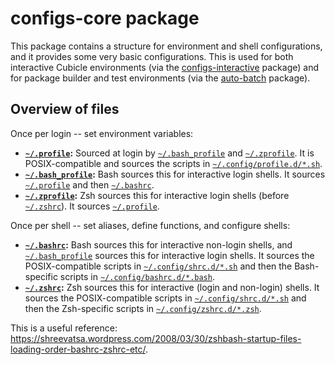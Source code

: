 # configs-core package

This package contains a structure for environment and shell configurations, and
it provides some very basic configurations. This is used for both interactive
Cubicle environments (via the
[configs-interactive](../configs-interactive/README.md) package) and for
package builder and test environments (via the
[auto-batch](../auto-batch/README.md) package).

## Overview of files

Once per login -- set environment variables:

- **[`~/.profile`](./dot-profile):** Sourced at login by
  [`~/.bash_profile`](./dot-bash_profile) and [`~/.zprofile`](./dot-zprofile).
  It is POSIX-compatible and sources the scripts in
  [`~/.config/profile.d/*.sh`](./profile.d/).
- **[`~/.bash_profile`](./dot-bash_profile):** Bash sources this for interactive
  login shells. It sources [`~/.profile`](./dot-profile) and then
  [`~/.bashrc`](./dot-bashrc).
- **[`~/.zprofile`](./dot-zprofile):** Zsh sources this for interactive login
  shells (before [`~/.zshrc`](./dot-zshrc)). It sources
  [`~/.profile`](./dot-profile).

Once per shell -- set aliases, define functions, and configure shells:

- **[`~/.bashrc`](./dot-bashrc):** Bash sources this for interactive non-login
  shells, and [`~/.bash_profile`](./dot-bash_profile) sources this for
  interactive login shells. It sources the POSIX-compatible scripts in
  [`~/.config/shrc.d/*.sh`](./shrc.d/) and then the Bash-specific
  scripts in [`~/.config/bashrc.d/*.bash`](./bashrc.d/).
- **[`~/.zshrc`](./dot-zshrc):** Zsh sources this for interactive (login and
  non-login) shells. It sources the POSIX-compatible scripts in
  [`~/.config/shrc.d/*.sh`](./shrc.d/) and then the Zsh-specific
  scripts in [`~/.config/zshrc.d/*.zsh`](./zshrc.d/).

This is a useful reference:
<https://shreevatsa.wordpress.com/2008/03/30/zshbash-startup-files-loading-order-bashrc-zshrc-etc/>.
